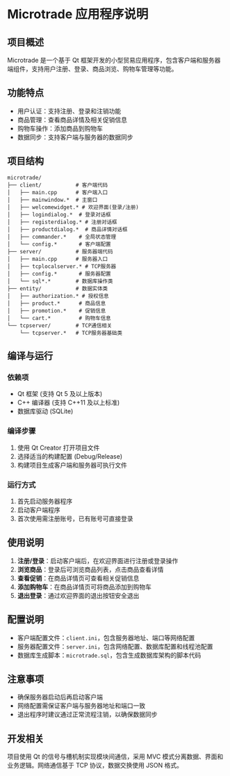 # Microtrade 应用程序说明

## 项目概述

Microtrade 是一个基于 Qt 框架开发的小型贸易应用程序，包含客户端和服务器端组件，支持用户注册、登录、商品浏览、购物车管理等功能。

## 功能特点

- 用户认证：支持注册、登录和注销功能
- 商品管理：查看商品详情及相关促销信息
- 购物车操作：添加商品到购物车
- 数据同步：支持客户端与服务器的数据同步

## 项目结构

```
microtrade/
├── client/           # 客户端代码
│   ├── main.cpp      # 客户端入口
│   ├── mainwindow.*  # 主窗口
│   ├── welcomewidget.* # 欢迎界面(登录/注册)
│   ├── logindialog.*  # 登录对话框
│   ├── registerdialog.* # 注册对话框
│   ├── productdialog.*  # 商品详情对话框
│   ├── commander.*    # 全局状态管理
│   └── config.*       # 客户端配置
├── server/           # 服务器端代码
│   ├── main.cpp      # 服务器入口
│   ├── tcplocalserver.* # TCP服务器
│   ├── config.*       # 服务器配置
│   └── sql*.*        # 数据库操作类
├── entity/           # 数据实体类
│   ├── authorization.* # 授权信息
│   ├── product.*      # 商品信息
│   ├── promotion.*    # 促销信息
│   └── cart.*         # 购物车信息
└── tcpserver/        # TCP通信相关
    └── tcpserver.*   # TCP服务器基础类
```

## 编译与运行

### 依赖项

- Qt 框架 (支持 Qt 5 及以上版本)
- C++ 编译器 (支持 C++11 及以上标准)
- 数据库驱动 (SQLite)

### 编译步骤

1. 使用 Qt Creator 打开项目文件
2. 选择适当的构建配置 (Debug/Release)
3. 构建项目生成客户端和服务器可执行文件

### 运行方式

1. 首先启动服务器程序
2. 启动客户端程序
3. 首次使用需注册账号，已有账号可直接登录

## 使用说明

1. **注册/登录**：启动客户端后，在欢迎界面进行注册或登录操作
2. **浏览商品**：登录后可浏览商品列表，点击商品查看详情
3. **查看促销**：在商品详情页可查看相关促销信息
4. **添加购物车**：在商品详情页可将商品添加到购物车
5. **退出登录**：通过欢迎界面的退出按钮安全退出

## 配置说明

- 客户端配置文件：`client.ini`，包含服务器地址、端口等网络配置
- 服务器配置文件：`server.ini`，包含网络配置、数据库配置和线程池配置
- 数据库生成脚本：`microtrade.sql`，包含生成数据库架构的脚本代码

## 注意事项

- 确保服务器启动后再启动客户端
- 网络配置需保证客户端与服务器地址和端口一致
- 退出程序时建议通过正常流程注销，以确保数据同步

## 开发相关

项目使用 Qt 的信号与槽机制实现模块间通信，采用 MVC 模式分离数据、界面和业务逻辑。网络通信基于 TCP 协议，数据交换使用 JSON 格式。
